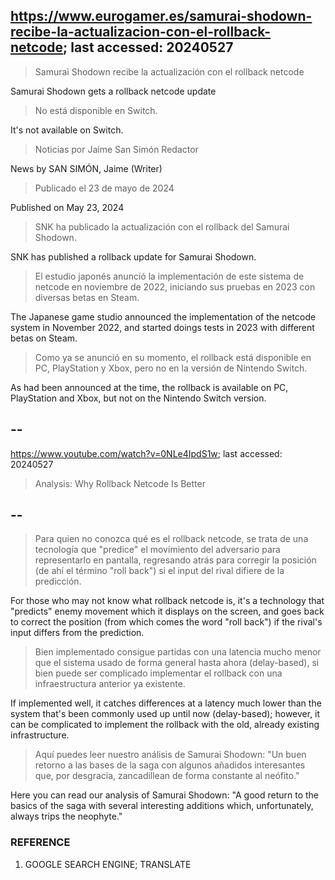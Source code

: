 ## https://www.eurogamer.es/samurai-shodown-recibe-la-actualizacion-con-el-rollback-netcode; last accessed: 20240527

> Samurai Shodown recibe la actualización con el rollback netcode

Samurai Shodown gets a rollback netcode update

> No está disponible en Switch.

It's not available on Switch.

> Noticias por Jaime San Simón Redactor

News by SAN SIMÓN, Jaime (Writer)

> Publicado el 23 de mayo de 2024

Published on May 23, 2024

> SNK ha publicado la actualización con el rollback del Samurai Shodown.

SNK has published a rollback update for Samurai Shodown.

> El estudio japonés anunció la implementación de este sistema de netcode en noviembre de 2022, iniciando sus pruebas en 2023 con diversas betas en Steam.

The Japanese game studio announced the implementation of the netcode system in November 2022, and started doings tests in 2023 with different betas on Steam.

> Como ya se anunció en su momento, el rollback está disponible en PC, PlayStation y Xbox, pero no en la versión de Nintendo Switch. 

As had been announced at the time, the rollback is available on PC, PlayStation and Xbox, but not on the Nintendo Switch version.

## --

https://www.youtube.com/watch?v=0NLe4IpdS1w; last accessed: 20240527

> Analysis: Why Rollback Netcode Is Better 

## --

> Para quien no conozca qué es el rollback netcode, se trata de una tecnología que "predice" el movimiento del adversario para representarlo en pantalla, regresando atrás para corregir la posición (de ahí el término "roll back") si el input del rival difiere de la predicción.

For those who may not know what rollback netcode is, it's a technology that "predicts" enemy movement which it displays on the screen, and goes back to correct the position (from which comes the word "roll back") if the rival's input differs from the prediction.

> Bien implementado consigue partidas con una latencia mucho menor que el sistema usado de forma general hasta ahora (delay-based), si bien puede ser complicado implementar el rollback con una infraestructura anterior ya existente.

If implemented well, it catches differences at a latency much lower than the system that's been commonly used up until now (delay-based); however, it can be complicated to implement the rollback with the old, already existing infrastructure.

> Aquí puedes leer nuestro análisis de Samurai Shodown: "Un buen retorno a las bases de la saga con algunos añadidos interesantes que, por desgracia, zancadillean de forma constante al neófito." 

Here you can read our analysis of Samurai Shodown: "A good return to the basics of the saga with several interesting additions which, unfortunately, always trips the neophyte."

### REFERENCE

1) GOOGLE SEARCH ENGINE; TRANSLATE